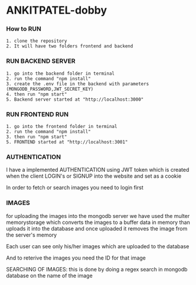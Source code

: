# ANKITPATEL-dobby

### How to RUN ### 
    1. clone the repository
    2. It will have two folders frontend and backend

### RUN BACKEND SERVER ###
    1. go into the backend folder in terminal
    2. run the command "npm install"
    3. create the .env file in the backend with parameters (MONGODB_PASSWORD,JWT_SECRET_KEY)
    4. then run "npm start" 
    5. Backend server started at "http://localhost:3000"

### RUN FRONTEND RUN ###
    1. go into the frontend folder in terminal
    2. run the command "npm install"
    3. then run "npm start" 
    5. FRONTEND started at "http://localhost:3001"

### AUTHENTICATION ###
I have a implemented AUTHENTICATION using JWT token  which is created when the client LOGIN's or SIGNUP into the website and set as a cookie

In order to fetch or search images you need to login first

### IMAGES ###
for uploading the images into the mongodb server we have used the multer memorystorage which converts the images to a buffer data in memory than uploads it into the database and once uploaded it removes the image from the server's memory

Each user can see only his/her images which are uploaded to the database 

And to reterive the images you need the ID for that image

SEARCHING OF IMAGES: this is done by doing a regex search in mongodb database on the name of the image
